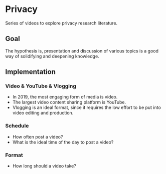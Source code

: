 # Privacy

Series of videos to explore privacy research literature.

## Goal

The hypothesis is, presentation and discussion of various topics is a good way of solidifying and deepening knowledge.

## Implementation

### Video & YouTube & Vlogging

- In 2019, the most engaging form of media is video.
- The largest video content sharing platform is YouTube.
- Vlogging is an ideal format, since it requires the low effort to be put into video editing and production.

### Schedule

- How often post a video?
- What is the ideal time of the day to post a video?

### Format

- How long should a video take?
